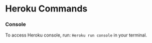 # Heroku Commands

### Console
To access Heroku console, run: `Heroku run console` in your terminal.
